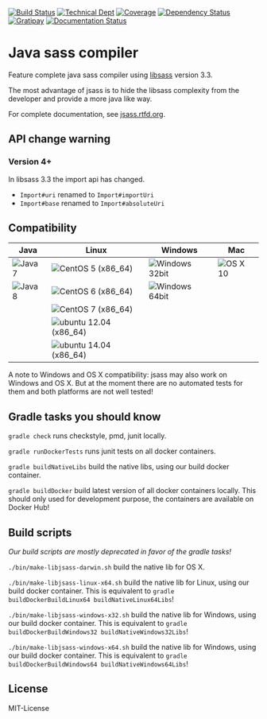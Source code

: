 [![Build Status](https://img.shields.io/travis/bit3/jsass/master.svg?style=flat-square)](https://travis-ci.org/bit3/jsass)
[![Technical Dept](https://img.shields.io/sonar/https/sonarhub.io/io.bit3:jsass/tech_debt.svg?style=flat-square)](http://sonarhub.io/overview/debt?id=io.bit3%3Ajsass)
[![Coverage](https://img.shields.io/sonar/https/sonarhub.io/io.bit3:jsass/coverage.svg?style=flat-square)](http://sonarhub.io/overview/coverage?id=io.bit3%3Ajsass)
[![Dependency Status](https://www.versioneye.com/user/projects/56c9f52c18b2710403dfd158/badge.svg?style=flat-square)](https://www.versioneye.com/user/projects/56c9f52c18b2710403dfd158)
[![Gratipay](https://img.shields.io/gratipay/bit3.svg?style=flat-square)](https://gratipay.com/bit3/)
[![Documentation Status](https://readthedocs.org/projects/jsass/badge/?version=latest)](https://readthedocs.org/projects/jsass/?badge=latest)

Java sass compiler
==================

Feature complete java sass compiler using [libsass][libsass] version 3.3.

The most advantage of jsass is to hide the libsass complexity from the developer and provide a more java like way.

For complete documentation, see [jsass.rtfd.org][jsass-docs].

[libsass]: https://github.com/sass/libsass
[jsass-docs]: http://jsass.rtfd.org/

API change warning
------------------

### Version 4+

In libsass 3.3 the import api has changed.

- `Import#uri` renamed to `Import#importUri`
- `Import#base` renamed to `Import#absoluteUri`

Compatibility
-------------

| Java             | Linux                                 | Windows                     | Mac               |
| ---------------- | ------------------------------------- | --------------------------- | ----------------- |
| ![Java 7][java7] | ![CentOS 5 (x86_64)][centos5]         | ![Windows 32bit][windows32] | ![OS X 10][osx10] | 
| ![Java 8][java8] | ![CentOS 6 (x86_64)][centos6]         | ![Windows 64bit][windows64] |                   |
|                  | ![CentOS 7 (x86_64)][centos7]         |                             |                   |
|                  | ![ubuntu 12.04 (x86_64)][ubuntu12.04] |                             |                   |
|                  | ![ubuntu 14.04 (x86_64)][ubuntu14.04] |                             |                   |

A note to Windows and OS X compatibility: jsass may also work on Windows and OS X.
But at the moment there are no automated tests for them and both platforms are not well tested!

[java7]: https://img.shields.io/badge/Java-7-red.svg?style=flat-square
[java8]: https://img.shields.io/badge/Java-8-green.svg?style=flat-square

[centos5]: https://img.shields.io/badge/CentOS-5%20%28x86_64%29-green.svg?style=flat-square
[centos6]: https://img.shields.io/badge/CentOS-6%20%28x86_64%29-green.svg?style=flat-square
[centos7]: https://img.shields.io/badge/CentOS-7%20%28x86_64%29-green.svg?style=flat-square
[ubuntu12.04]: https://img.shields.io/badge/ubuntu-12.04%20%28x86_64%29-green.svg?style=flat-square
[ubuntu14.04]: https://img.shields.io/badge/ubuntu-14.04%20%28x86_64%29-green.svg?style=flat-square

[windows32]: https://img.shields.io/badge/Windows-32bit_(broken)-red.svg?style=flat-square
[windows64]: https://img.shields.io/badge/Windows-64bit-yellow.svg?style=flat-square

[osx10]: https://img.shields.io/badge/OS%20X-10-yellow.svg?style=flat-square

Gradle tasks you should know
----------------------------

`gradle check` runs checkstyle, pmd, junit locally.

`gradle runDockerTests` runs junit tests on all docker containers.

`gradle buildNativeLibs` build the native libs, using our build docker container.

`gradle buildDocker` build latest version of all docker containers locally. This should only used for development purpose, the containers are available on Docker Hub!
 
Build scripts
-------------

*Our build scripts are mostly deprecated in favor of the gradle tasks!*

`./bin/make-libjsass-darwin.sh` build the native lib for OS X.
 
`./bin/make-libjsass-linux-x64.sh` build the native lib for Linux, using our build docker container. This is equivalent to `gradle buildDockerBuildLinux64 buildNativeLinux64Libs`!
 
`./bin/make-libjsass-windows-x32.sh` build the native lib for Windows, using our build docker container. This is equivalent to `gradle buildDockerBuildWindows32 buildNativeWindows32Libs`!
 
`./bin/make-libjsass-windows-x64.sh` build the native lib for Windows, using our build docker container. This is equivalent to `gradle buildDockerBuildWindows64 buildNativeWindows64Libs`!
 
License
-------

MIT-License
